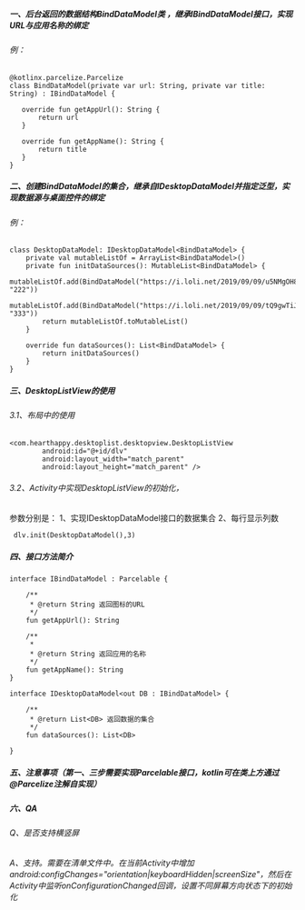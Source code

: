 ##### 一、后台返回的数据结构BindDataModel类 ，继承IBindDataModel接口，实现URL与应用名称的绑定
###### 例：
 ```
@kotlinx.parcelize.Parcelize
class BindDataModel(private var url: String, private var title: String) : IBindDataModel {

    override fun getAppUrl(): String {
        return url
    }

    override fun getAppName(): String {
        return title
    }
}
 ```
##### 二、创建BindDataModel的集合，继承自IDesktopDataModel<BindDataModel>并指定泛型，实现数据源与桌面控件的绑定
###### 例：
```
class DesktopDataModel: IDesktopDataModel<BindDataModel> {
    private val mutableListOf = ArrayList<BindDataModel>()
    private fun initDataSources(): MutableList<BindDataModel> {
        mutableListOf.add(BindDataModel("https://i.loli.net/2019/09/09/u5NMgOH8jkEa6Xw.jpg", "222"))
        mutableListOf.add(BindDataModel("https://i.loli.net/2019/09/09/tQ9gwTiJMR1bq5s.jpg", "333"))
        return mutableListOf.toMutableList()
    }

    override fun dataSources(): List<BindDataModel> {
        return initDataSources()
    }
}

```


##### 三、DesktopListView的使用

###### 3.1、布局中的使用
```
<com.hearthappy.desktoplist.desktopview.DesktopListView
        android:id="@+id/dlv"
        android:layout_width="match_parent"
        android:layout_height="match_parent" />
```
###### 3.2、Activity中实现DesktopListView的初始化，
参数分别是：  1、实现IDesktopDataModel接口的数据集合 2、每行显示列数
```
 dlv.init(DesktopDataModel(),3)
```


#####  四、接口方法简介
```
interface IBindDataModel : Parcelable {

    /**
     * @return String 返回图标的URL
     */
    fun getAppUrl(): String

    /**
     *
     * @return String 返回应用的名称
     */
    fun getAppName(): String
}
```

```
interface IDesktopDataModel<out DB : IBindDataModel> {

    /**
     * @return List<DB> 返回数据的集合
     */
    fun dataSources(): List<DB>

}
```



##### 五、注意事项（第一、三步需要实现Parcelable接口，kotlin可在类上方通过@Parcelize注解自实现）


##### 六、QA
###### Q、是否支持横竖屏
###### A、支持。需要在清单文件中。在当前Activity中增加 android:configChanges="orientation|keyboardHidden|screenSize"，然后在Activity中监听onConfigurationChanged回调，设置不同屏幕方向状态下的初始化

